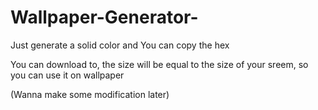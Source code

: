 # Wallpaper-Generator-

Just generate a solid color and 
You can copy the hex

You can download to,
the size will be equal to the size of your sreem,
so you can use it on wallpaper

(Wanna make some modification later)
